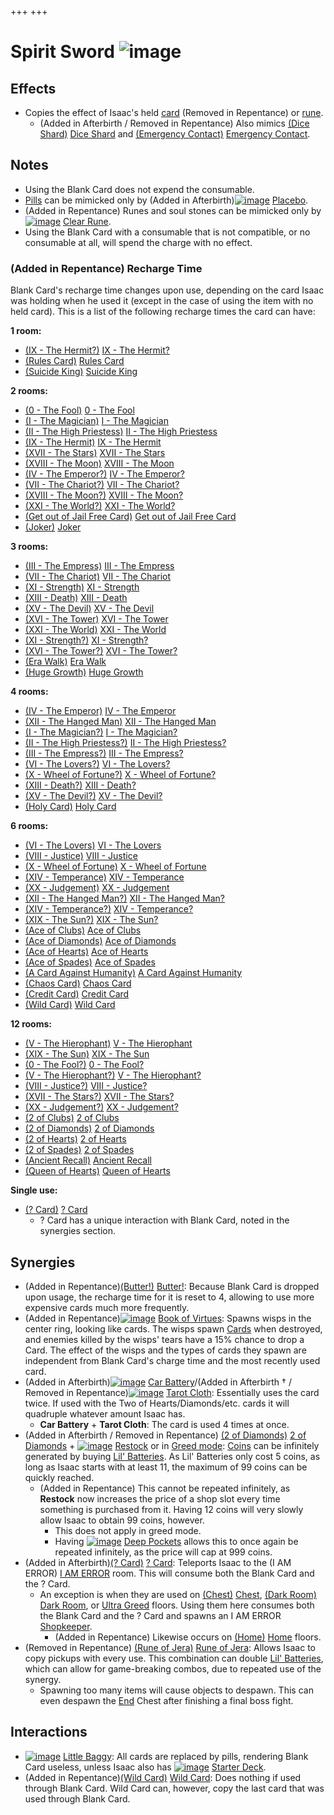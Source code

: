 +++
+++

 # Spirit Sword ![image](/image/Spirit_Sword.png) 


Effects
---------


* Copies the effect of Isaac's held [card](/wiki/Card "Card") (Removed in Repentance) or [rune](/wiki/Rune "Rune").
	+ (Added in Afterbirth / Removed in Repentance) Also mimics [(Dice Shard)](/wiki/Dice_Shard "Dice Shard") [Dice Shard](/wiki/Dice_Shard "Dice Shard") and [(Emergency Contact)](/wiki/Emergency_Contact "Emergency Contact") [Emergency Contact](/wiki/Emergency_Contact "Emergency Contact").


Notes
-------


* Using the Blank Card does not expend the consumable.
* [Pills](/wiki/Pill "Pill") can be mimicked only by (Added in Afterbirth)[![image](/image/Placebo.png)](/wiki/Placebo "Placebo") [Placebo](/wiki/Placebo "Placebo").
* (Added in Repentance) Runes and soul stones can be mimicked only by [![image](/image/Clear_Rune.png)](/wiki/Clear_Rune "Clear Rune") [Clear Rune](/wiki/Clear_Rune "Clear Rune").
* Using the Blank Card with a consumable that is not compatible, or no consumable at all, will spend the charge with no effect.


### (Added in Repentance) Recharge Time


Blank Card's recharge time changes upon use, depending on the card Isaac was holding when he used it (except in the case of using the item with no held card). This is a list of the following recharge times the card can have:



**1 room:**

* [(IX - The Hermit?)](/wiki/Cards_and_Runes "IX - The Hermit?") [IX - The Hermit?](/wiki/Cards_and_Runes "Cards and Runes")
* [(Rules Card)](/wiki/Rules_Card "Rules Card") [Rules Card](/wiki/Rules_Card "Rules Card")
* [(Suicide King)](/wiki/Suicide_King "Suicide King") [Suicide King](/wiki/Suicide_King "Suicide King")



**2 rooms:**

* [(0 - The Fool)](/wiki/Cards_and_Runes "0 - The Fool") [0 - The Fool](/wiki/Cards_and_Runes "Cards and Runes")
* [(I - The Magician)](/wiki/Cards_and_Runes "I - The Magician") [I - The Magician](/wiki/Cards_and_Runes "Cards and Runes")
* [(II - The High Priestess)](/wiki/Cards_and_Runes "II - The High Priestess") [II - The High Priestess](/wiki/Cards_and_Runes "Cards and Runes")
* [(IX - The Hermit)](/wiki/Cards_and_Runes "IX - The Hermit") [IX - The Hermit](/wiki/Cards_and_Runes "Cards and Runes")
* [(XVII - The Stars)](/wiki/Cards_and_Runes "XVII - The Stars") [XVII - The Stars](/wiki/Cards_and_Runes "Cards and Runes")
* [(XVIII - The Moon)](/wiki/Cards_and_Runes "XVIII - The Moon") [XVIII - The Moon](/wiki/Cards_and_Runes "Cards and Runes")
* [(IV - The Emperor?)](/wiki/Cards_and_Runes "IV - The Emperor?") [IV - The Emperor?](/wiki/Cards_and_Runes "Cards and Runes")
* [(VII - The Chariot?)](/wiki/Cards_and_Runes "VII - The Chariot?") [VII - The Chariot?](/wiki/Cards_and_Runes "Cards and Runes")
* [(XVIII - The Moon?)](/wiki/Cards_and_Runes "XVIII - The Moon?") [XVIII - The Moon?](/wiki/Cards_and_Runes "Cards and Runes")
* [(XXI - The World?)](/wiki/Cards_and_Runes "XXI - The World?") [XXI - The World?](/wiki/Cards_and_Runes "Cards and Runes")
* [(Get out of Jail Free Card)](/wiki/Get_out_of_Jail_Free_Card "Get out of Jail Free Card") [Get out of Jail Free Card](/wiki/Get_out_of_Jail_Free_Card "Get out of Jail Free Card")
* [(Joker)](/wiki/Cards_and_Runes "Joker") [Joker](/wiki/Cards_and_Runes "Cards and Runes")



**3 rooms:**

* [(III - The Empress)](/wiki/Cards_and_Runes "III - The Empress") [III - The Empress](/wiki/Cards_and_Runes "Cards and Runes")
* [(VII - The Chariot)](/wiki/Cards_and_Runes "VII - The Chariot") [VII - The Chariot](/wiki/Cards_and_Runes "Cards and Runes")
* [(XI - Strength)](/wiki/Cards_and_Runes "XI - Strength") [XI - Strength](/wiki/Cards_and_Runes "Cards and Runes")
* [(XIII - Death)](/wiki/Cards_and_Runes "XIII - Death") [XIII - Death](/wiki/Cards_and_Runes "Cards and Runes")
* [(XV - The Devil)](/wiki/Cards_and_Runes "XV - The Devil") [XV - The Devil](/wiki/Cards_and_Runes "Cards and Runes")
* [(XVI - The Tower)](/wiki/Cards_and_Runes "XVI - The Tower") [XVI - The Tower](/wiki/Cards_and_Runes "Cards and Runes")
* [(XXI - The World)](/wiki/Cards_and_Runes "XXI - The World") [XXI - The World](/wiki/Cards_and_Runes "Cards and Runes")
* [(XI - Strength?)](/wiki/Cards_and_Runes "XI - Strength?") [XI - Strength?](/wiki/Cards_and_Runes "Cards and Runes")
* [(XVI - The Tower?)](/wiki/Cards_and_Runes "XVI - The Tower?") [XVI - The Tower?](/wiki/Cards_and_Runes "Cards and Runes")
* [(Era Walk)](/wiki/Era_Walk "Era Walk") [Era Walk](/wiki/Era_Walk "Era Walk")
* [(Huge Growth)](/wiki/Huge_Growth "Huge Growth") [Huge Growth](/wiki/Huge_Growth "Huge Growth")



**4 rooms:**

* [(IV - The Emperor)](/wiki/Cards_and_Runes "IV - The Emperor") [IV - The Emperor](/wiki/Cards_and_Runes "Cards and Runes")
* [(XII - The Hanged Man)](/wiki/Cards_and_Runes "XII - The Hanged Man") [XII - The Hanged Man](/wiki/Cards_and_Runes "Cards and Runes")
* [(I - The Magician?)](/wiki/Cards_and_Runes "I - The Magician?") [I - The Magician?](/wiki/Cards_and_Runes "Cards and Runes")
* [(II - The High Priestess?)](/wiki/Cards_and_Runes "II - The High Priestess?") [II - The High Priestess?](/wiki/Cards_and_Runes "Cards and Runes")
* [(III - The Empress?)](/wiki/Cards_and_Runes "III - The Empress?") [III - The Empress?](/wiki/Cards_and_Runes "Cards and Runes")
* [(VI - The Lovers?)](/wiki/Cards_and_Runes "VI - The Lovers?") [VI - The Lovers?](/wiki/Cards_and_Runes "Cards and Runes")
* [(X - Wheel of Fortune?)](/wiki/Cards_and_Runes "X - Wheel of Fortune?") [X - Wheel of Fortune?](/wiki/Cards_and_Runes "Cards and Runes")
* [(XIII - Death?)](/wiki/Cards_and_Runes "XIII - Death?") [XIII - Death?](/wiki/Cards_and_Runes "Cards and Runes")
* [(XV - The Devil?)](/wiki/Cards_and_Runes "XV - The Devil?") [XV - The Devil?](/wiki/Cards_and_Runes "Cards and Runes")
* [(Holy Card)](/wiki/Holy_Card "Holy Card") [Holy Card](/wiki/Holy_Card "Holy Card")



**6 rooms:**

* [(VI - The Lovers)](/wiki/Cards_and_Runes "VI - The Lovers") [VI - The Lovers](/wiki/Cards_and_Runes "Cards and Runes")
* [(VIII - Justice)](/wiki/Cards_and_Runes "VIII - Justice") [VIII - Justice](/wiki/Cards_and_Runes "Cards and Runes")
* [(X - Wheel of Fortune)](/wiki/Cards_and_Runes "X - Wheel of Fortune") [X - Wheel of Fortune](/wiki/Cards_and_Runes "Cards and Runes")
* [(XIV - Temperance)](/wiki/Cards_and_Runes "XIV - Temperance") [XIV - Temperance](/wiki/Cards_and_Runes "Cards and Runes")
* [(XX - Judgement)](/wiki/Cards_and_Runes "XX - Judgement") [XX - Judgement](/wiki/Cards_and_Runes "Cards and Runes")
* [(XII - The Hanged Man?)](/wiki/Cards_and_Runes "XII - The Hanged Man?") [XII - The Hanged Man?](/wiki/Cards_and_Runes "Cards and Runes")
* [(XIV - Temperance?)](/wiki/Cards_and_Runes "XIV - Temperance?") [XIV - Temperance?](/wiki/Cards_and_Runes "Cards and Runes")
* [(XIX - The Sun?)](/wiki/Cards_and_Runes "XIX - The Sun?") [XIX - The Sun?](/wiki/Cards_and_Runes "Cards and Runes")
* [(Ace of Clubs)](/wiki/Cards_and_Runes "Ace of Clubs") [Ace of Clubs](/wiki/Cards_and_Runes "Cards and Runes")
* [(Ace of Diamonds)](/wiki/Cards_and_Runes "Ace of Diamonds") [Ace of Diamonds](/wiki/Cards_and_Runes "Cards and Runes")
* [(Ace of Hearts)](/wiki/Cards_and_Runes "Ace of Hearts") [Ace of Hearts](/wiki/Cards_and_Runes "Cards and Runes")
* [(Ace of Spades)](/wiki/Cards_and_Runes "Ace of Spades") [Ace of Spades](/wiki/Cards_and_Runes "Cards and Runes")
* [(A Card Against Humanity)](/wiki/A_Card_Against_Humanity "A Card Against Humanity") [A Card Against Humanity](/wiki/A_Card_Against_Humanity "A Card Against Humanity")
* [(Chaos Card)](/wiki/Chaos_Card "Chaos Card") [Chaos Card](/wiki/Chaos_Card "Chaos Card")
* [(Credit Card)](/wiki/Credit_Card "Credit Card") [Credit Card](/wiki/Credit_Card "Credit Card")
* [(Wild Card)](/wiki/Cards_and_Runes "Wild Card") [Wild Card](/wiki/Cards_and_Runes "Cards and Runes")



**12 rooms:**

* [(V - The Hierophant)](/wiki/Cards_and_Runes "V - The Hierophant") [V - The Hierophant](/wiki/Cards_and_Runes "Cards and Runes")
* [(XIX - The Sun)](/wiki/Cards_and_Runes "XIX - The Sun") [XIX - The Sun](/wiki/Cards_and_Runes "Cards and Runes")
* [(0 - The Fool?)](/wiki/Cards_and_Runes "0 - The Fool?") [0 - The Fool?](/wiki/Cards_and_Runes "Cards and Runes")
* [(V - The Hierophant?)](/wiki/Cards_and_Runes "V - The Hierophant?") [V - The Hierophant?](/wiki/Cards_and_Runes "Cards and Runes")
* [(VIII - Justice?)](/wiki/Cards_and_Runes "VIII - Justice?") [VIII - Justice?](/wiki/Cards_and_Runes "Cards and Runes")
* [(XVII - The Stars?)](/wiki/Cards_and_Runes "XVII - The Stars?") [XVII - The Stars?](/wiki/Cards_and_Runes "Cards and Runes")
* [(XX - Judgement?)](/wiki/Cards_and_Runes "XX - Judgement?") [XX - Judgement?](/wiki/Cards_and_Runes "Cards and Runes")
* [(2 of Clubs)](/wiki/Cards_and_Runes "2 of Clubs") [2 of Clubs](/wiki/Cards_and_Runes "Cards and Runes")
* [(2 of Diamonds)](/wiki/Cards_and_Runes "2 of Diamonds") [2 of Diamonds](/wiki/Cards_and_Runes "Cards and Runes")
* [(2 of Hearts)](/wiki/Cards_and_Runes "2 of Hearts") [2 of Hearts](/wiki/Cards_and_Runes "Cards and Runes")
* [(2 of Spades)](/wiki/Cards_and_Runes "2 of Spades") [2 of Spades](/wiki/Cards_and_Runes "Cards and Runes")
* [(Ancient Recall)](/wiki/Ancient_Recall "Ancient Recall") [Ancient Recall](/wiki/Ancient_Recall "Ancient Recall")
* [(Queen of Hearts)](/wiki/Cards_and_Runes "Queen of Hearts") [Queen of Hearts](/wiki/Cards_and_Runes "Cards and Runes")



**Single use:**
* [(? Card)](/wiki/%3F_Card "? Card") [? Card](/wiki/%3F_Card "? Card")
	+ ? Card has a unique interaction with Blank Card, noted in the synergies section.







Synergies
-----------


* (Added in Repentance)[(Butter!)](/wiki/Butter! "Butter!") [Butter!](/wiki/Butter! "Butter!"): Because Blank Card is dropped upon usage, the recharge time for it is reset to 4, allowing to use more expensive cards much more frequently.
* (Added in Repentance)[![image](/image/Book_of_Virtues.png)](/wiki/Book_of_Virtues "Book of Virtues") [Book of Virtues](/wiki/Book_of_Virtues "Book of Virtues"): Spawns wisps in the center ring, looking like cards. The wisps spawn [Cards](/wiki/Cards_and_Runes#Cards "Cards and Runes") when destroyed, and enemies killed by the wisps' tears have a 15% chance to drop a Card. The effect of the wisps and the types of cards they spawn are independent from Blank Card's charge time and the most recently used card.
* (Added in Afterbirth)[![image](/image/Car_Battery.png)](/wiki/Car_Battery "Car Battery") [Car Battery](/wiki/Car_Battery "Car Battery")/(Added in Afterbirth † / Removed in Repentance)[![image](/image/Tarot_Cloth.png)](/wiki/Tarot_Cloth "Tarot Cloth") [Tarot Cloth](/wiki/Tarot_Cloth "Tarot Cloth"): Essentially uses the card twice. If used with the Two of Hearts/Diamonds/etc. cards it will quadruple whatever amount Isaac has.
	+ **Car Battery** + **Tarot Cloth**: The card is used 4 times at once.
* (Added in Afterbirth / Removed in Repentance) [(2 of Diamonds)](/wiki/Cards_and_Runes "2 of Diamonds") [2 of Diamonds](/wiki/Cards_and_Runes "Cards and Runes") + [![image](/image/Restock.png)](/wiki/Restock "Restock") [Restock](/wiki/Restock "Restock") or in [Greed mode](/wiki/Greed_mode "Greed mode"): [Coins](/wiki/Coins "Coins") can be infinitely generated by buying [Lil' Batteries](/wiki/Lil%27_Battery "Lil' Battery"). As Lil' Batteries only cost 5 coins, as long as Isaac starts with at least 11, the maximum of 99 coins can be quickly reached.
	+ (Added in Repentance) This cannot be repeated infinitely, as **Restock** now increases the price of a shop slot every time something is purchased from it. Having 12 coins will very slowly allow Isaac to obtain 99 coins, however.
		- This does not apply in greed mode.
		- Having [![image](/image/Deep_Pockets.png)](/wiki/Deep_Pockets "Deep Pockets") [Deep Pockets](/wiki/Deep_Pockets "Deep Pockets") allows this to once again be repeated infinitely, as the price will cap at 999 coins.
* (Added in Afterbirth)[(? Card)](/wiki/%3F_Card "? Card") [? Card](/wiki/%3F_Card "? Card"): Teleports Isaac to the (I AM ERROR) [I AM ERROR](/wiki/I_AM_ERROR "I AM ERROR") room. This will consume both the Blank Card and the ? Card.
	+ An exception is when they are used on [(Chest)](/wiki/Chest_(Floor) "Chest") [Chest](/wiki/Chest_(Floor) "Chest (Floor)"), [(Dark Room)](/wiki/Dark_Room "Dark Room") [Dark Room](/wiki/Dark_Room "Dark Room"), or [Ultra Greed](/wiki/Ultra_Greed "Ultra Greed") floors. Using them here consumes both the Blank Card and the ? Card and spawns an I AM ERROR [Shopkeeper](/wiki/Shopkeeper "Shopkeeper").
		- (Added in Repentance) Likewise occurs on [(Home)](/wiki/Home "Home") [Home](/wiki/Home "Home") floors.
* (Removed in Repentance) [(Rune of Jera)](/wiki/Cards_and_Runes "Rune of Jera") [Rune of Jera](/wiki/Cards_and_Runes "Cards and Runes"): Allows Isaac to copy pickups with every use. This combination can double [Lil' Batteries](/wiki/Lil%27_Battery "Lil' Battery"), which can allow for game-breaking combos, due to repeated use of the synergy.
	+ Spawning too many items will cause objects to despawn. This can even despawn the [End](/wiki/Endings "Endings") Chest after finishing a final boss fight.


Interactions
--------------


* [![image](/image/Little_Baggy.png)](/wiki/Little_Baggy "Little Baggy") [Little Baggy](/wiki/Little_Baggy "Little Baggy"): All cards are replaced by pills, rendering Blank Card useless, unless Isaac also has [![image](/image/Starter_Deck.png)](/wiki/Starter_Deck "Starter Deck") [Starter Deck](/wiki/Starter_Deck "Starter Deck").
* (Added in Repentance)[(Wild Card)](/wiki/Cards_and_Runes "Wild Card") [Wild Card](/wiki/Cards_and_Runes "Cards and Runes"): Does nothing if used through Blank Card. Wild Card can, however, copy the last card that was used through Blank Card.


